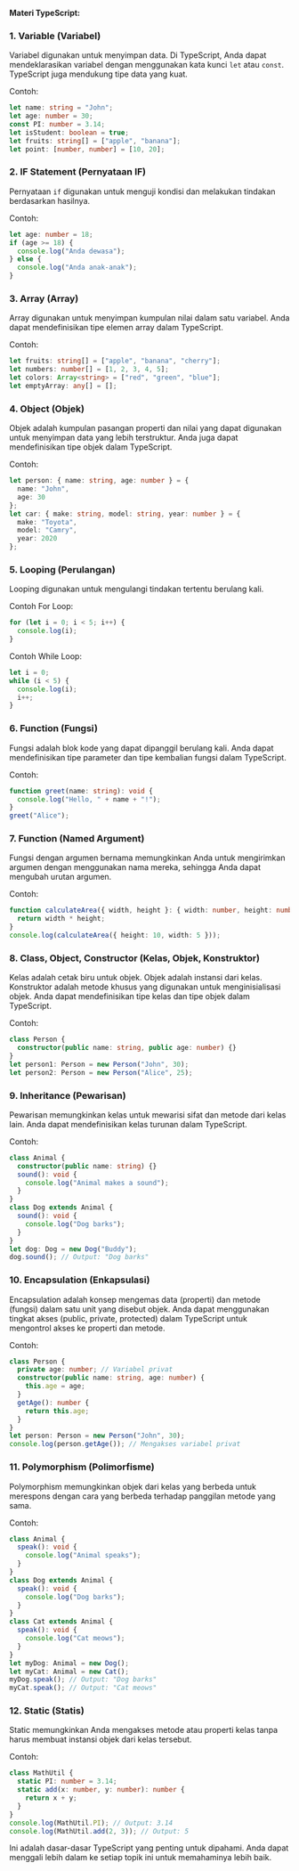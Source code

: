 **Materi TypeScript:**

### 1. Variable (Variabel)
Variabel digunakan untuk menyimpan data. Di TypeScript, Anda dapat mendeklarasikan variabel dengan menggunakan kata kunci `let` atau `const`. TypeScript juga mendukung tipe data yang kuat.

Contoh:
```typescript
let name: string = "John";
let age: number = 30;
const PI: number = 3.14;
let isStudent: boolean = true;
let fruits: string[] = ["apple", "banana"];
let point: [number, number] = [10, 20];
```

### 2. IF Statement (Pernyataan IF)
Pernyataan `if` digunakan untuk menguji kondisi dan melakukan tindakan berdasarkan hasilnya.

Contoh:
```typescript
let age: number = 18;
if (age >= 18) {
  console.log("Anda dewasa");
} else {
  console.log("Anda anak-anak");
}
```

### 3. Array (Array)
Array digunakan untuk menyimpan kumpulan nilai dalam satu variabel. Anda dapat mendefinisikan tipe elemen array dalam TypeScript.

Contoh:
```typescript
let fruits: string[] = ["apple", "banana", "cherry"];
let numbers: number[] = [1, 2, 3, 4, 5];
let colors: Array<string> = ["red", "green", "blue"];
let emptyArray: any[] = [];
```

### 4. Object (Objek)
Objek adalah kumpulan pasangan properti dan nilai yang dapat digunakan untuk menyimpan data yang lebih terstruktur. Anda juga dapat mendefinisikan tipe objek dalam TypeScript.

Contoh:
```typescript
let person: { name: string, age: number } = {
  name: "John",
  age: 30
};
let car: { make: string, model: string, year: number } = {
  make: "Toyota",
  model: "Camry",
  year: 2020
};
```

### 5. Looping (Perulangan)
Looping digunakan untuk mengulangi tindakan tertentu berulang kali.

Contoh For Loop:
```typescript
for (let i = 0; i < 5; i++) {
  console.log(i);
}
```

Contoh While Loop:
```typescript
let i = 0;
while (i < 5) {
  console.log(i);
  i++;
}
```

### 6. Function (Fungsi)
Fungsi adalah blok kode yang dapat dipanggil berulang kali. Anda dapat mendefinisikan tipe parameter dan tipe kembalian fungsi dalam TypeScript.

Contoh:
```typescript
function greet(name: string): void {
  console.log("Hello, " + name + "!");
}
greet("Alice");
```

### 7. Function (Named Argument)
Fungsi dengan argumen bernama memungkinkan Anda untuk mengirimkan argumen dengan menggunakan nama mereka, sehingga Anda dapat mengubah urutan argumen.

Contoh:
```typescript
function calculateArea({ width, height }: { width: number, height: number }): number {
  return width * height;
}
console.log(calculateArea({ height: 10, width: 5 }));
```

### 8. Class, Object, Constructor (Kelas, Objek, Konstruktor)
Kelas adalah cetak biru untuk objek. Objek adalah instansi dari kelas. Konstruktor adalah metode khusus yang digunakan untuk menginisialisasi objek. Anda dapat mendefinisikan tipe kelas dan tipe objek dalam TypeScript.

Contoh:
```typescript
class Person {
  constructor(public name: string, public age: number) {}
}
let person1: Person = new Person("John", 30);
let person2: Person = new Person("Alice", 25);
```

### 9. Inheritance (Pewarisan)
Pewarisan memungkinkan kelas untuk mewarisi sifat dan metode dari kelas lain. Anda dapat mendefinisikan kelas turunan dalam TypeScript.

Contoh:
```typescript
class Animal {
  constructor(public name: string) {}
  sound(): void {
    console.log("Animal makes a sound");
  }
}
class Dog extends Animal {
  sound(): void {
    console.log("Dog barks");
  }
}
let dog: Dog = new Dog("Buddy");
dog.sound(); // Output: "Dog barks"
```

### 10. Encapsulation (Enkapsulasi)
Encapsulation adalah konsep mengemas data (properti) dan metode (fungsi) dalam satu unit yang disebut objek. Anda dapat menggunakan tingkat akses (public, private, protected) dalam TypeScript untuk mengontrol akses ke properti dan metode.

Contoh:
```typescript
class Person {
  private age: number; // Variabel privat
  constructor(public name: string, age: number) {
    this.age = age;
  }
  getAge(): number {
    return this.age;
  }
}
let person: Person = new Person("John", 30);
console.log(person.getAge()); // Mengakses variabel privat
```

### 11. Polymorphism (Polimorfisme)
Polymorphism memungkinkan objek dari kelas yang berbeda untuk merespons dengan cara yang berbeda terhadap panggilan metode yang sama.

Contoh:
```typescript
class Animal {
  speak(): void {
    console.log("Animal speaks");
  }
}
class Dog extends Animal {
  speak(): void {
    console.log("Dog barks");
  }
}
class Cat extends Animal {
  speak(): void {
    console.log("Cat meows");
  }
}
let myDog: Animal = new Dog();
let myCat: Animal = new Cat();
myDog.speak(); // Output: "Dog barks"
myCat.speak(); // Output: "Cat meows"
```

### 12. Static (Statis)
Static memungkinkan Anda mengakses metode atau properti kelas tanpa harus membuat instansi objek dari kelas tersebut.

Contoh:
```typescript
class MathUtil {
  static PI: number = 3.14;
  static add(x: number, y: number): number {
    return x + y;
  }
}
console.log(MathUtil.PI); // Output: 3.14
console.log(MathUtil.add(2, 3)); // Output: 5
```

Ini adalah dasar-dasar TypeScript yang penting untuk dipahami. Anda dapat menggali lebih dalam ke setiap topik ini untuk memahaminya lebih baik.